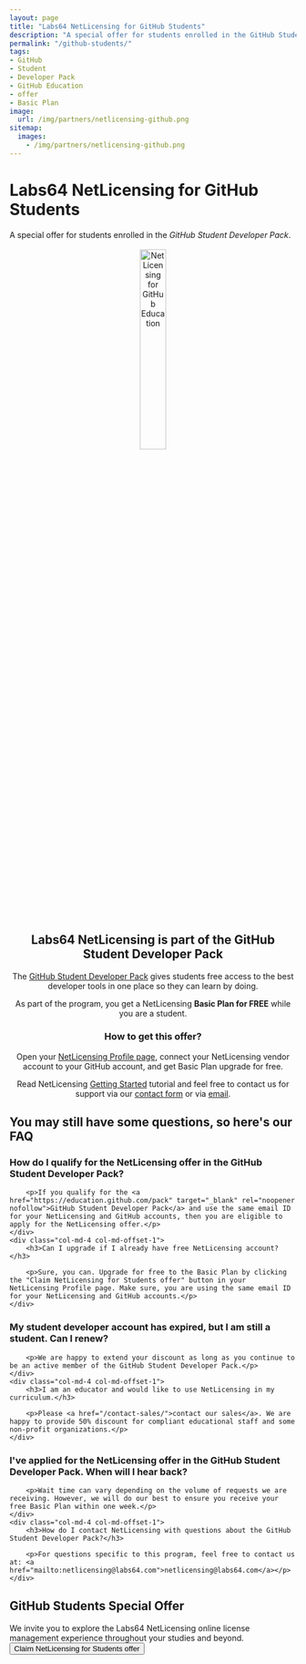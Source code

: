 ```yaml
---
layout: page
title: "Labs64 NetLicensing for GitHub Students"
description: "A special offer for students enrolled in the GitHub Student Developer Pack"
permalink: "/github-students/"
tags:
- GitHub
- Student
- Developer Pack
- GitHub Education
- offer
- Basic Plan
image:
  url: /img/partners/netlicensing-github.png
sitemap:
  images:
    - /img/partners/netlicensing-github.png
---
```


<div class="row NL_banner">
    <div class="col-md-6 col-md-offset-3 NL_about_page">
        <h1>Labs64 NetLicensing for GitHub Students</h1>
        <span>A special offer for students enrolled in the <i>GitHub Student Developer Pack</i>.</span><br/><br/>
    </div>
</div>

<div class="row NL_block" style="text-align:center;">
    <img src="{{ '/img/partners/netlicensing-github.png' | prepend: site.baseurl | prepend: site.url }}" alt="NetLicensing for GitHub Education" width="30%">
        <h2 class="col-md-12">Labs64 NetLicensing is part of the GitHub Student Developer Pack</h2>
        <p>The <a href="https://education.github.com/pack" target="_blank" rel="noopener nofollow">GitHub Student Developer Pack</a> gives students free access to the best developer tools in one place so they can learn by doing.</p>
        <p>As part of the program, you get a NetLicensing <strong>Basic Plan for FREE</strong> while you are a student.</p>
        <h3 class="col-md-12">How to get this offer?</h3>
        <p>Open your <a href="https://ui.netlicensing.io/#/profile">NetLicensing Profile page</a>, connect your NetLicensing vendor account to your GitHub account, and get Basic Plan upgrade for free.</p>
        <p>Read NetLicensing <a href="/getting-started/">Getting Started</a> tutorial and feel free to contact us for support via our <a href="/contact/">contact form</a> or via <a href="mailto:netlicensing@labs64.com">email</a>.</p>
</div>

<div id="faq" class="row NL_block">
    <h2 class="col-md-12">You may still have some questions, so here's our FAQ</h2>
</div>

<div class="row NL_FAQ">
    <div class="col-md-5 col-md-offset-1">
        <h3>How do I qualify for the NetLicensing offer in the GitHub Student Developer Pack?</h3>

        <p>If you qualify for the <a href="https://education.github.com/pack" target="_blank" rel="noopener nofollow">GitHub Student Developer Pack</a> and use the same email ID for your NetLicensing and GitHub accounts, then you are eligible to apply for the NetLicensing offer.</p>
    </div>
    <div class="col-md-4 col-md-offset-1">
        <h3>Can I upgrade if I already have free NetLicensing account?</h3>

        <p>Sure, you can. Upgrade for free to the Basic Plan by clicking the "Claim NetLicensing for Students offer" button in your NetLicensing Profile page. Make sure, you are using the same email ID for your NetLicensing and GitHub accounts.</p>
    </div>
</div>

<div class="row NL_FAQ">
    <div class="col-md-5 col-md-offset-1">
        <h3>My student developer account has expired, but I am still a student. Can I renew?</h3>

        <p>We are happy to extend your discount as long as you continue to be an active member of the GitHub Student Developer Pack.</p>
    </div>
    <div class="col-md-4 col-md-offset-1">
        <h3>I am an educator and would like to use NetLicensing in my curriculum.</h3>

        <p>Please <a href="/contact-sales/">contact our sales</a>. We are happy to provide 50% discount for compliant educational staff and some non-profit organizations.</p>
    </div>
</div>

<div class="row NL_FAQ">
    <div class="col-md-5 col-md-offset-1">
        <h3>I've applied for the NetLicensing offer in the GitHub Student Developer Pack. When will I hear back?</h3>

        <p>Wait time can vary depending on the volume of requests we are receiving. However, we will do our best to ensure you receive your free Basic Plan within one week.</p>
    </div>
    <div class="col-md-4 col-md-offset-1">
        <h3>How do I contact NetLicensing with questions about the GitHub Student Developer Pack?</h3>

        <p>For questions specific to this program, feel free to contact us at: <a href="mailto:netlicensing@labs64.com">netlicensing@labs64.com</a></p>
    </div>
</div>

<div class="row NL_block">
    <div class="col-md-12 NL_container">
        <div class="col-md-6 col-md-offset-3 NL_container_text">
            <h2>GitHub Students Special Offer</h2>
            <span>We invite you to explore the Labs64 NetLicensing online license management experience throughout your studies and beyond.</span>
            <form action="https://ui.netlicensing.io/#/profile" method="GET"
                  name="NetLicensing Profile" id="profile"
                  novalidate>
                <button type="submit" class="NL_button button_main NL_dark_btn NL_wide_btn">
                    <i class="fa fa-github"></i>Claim NetLicensing for Students offer
                </button>
            </form>
        </div>
    </div>
</div>
